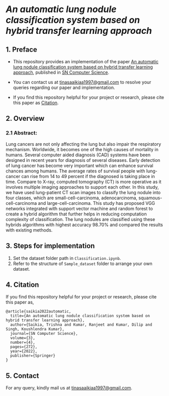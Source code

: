 # *An automatic lung nodule classification system based on hybrid transfer learning approach*
## 1. Preface
* This repository provides an implementation of the paper [An automatic lung nodule classification system based on hybrid transfer learning approach]([https://link.springer.com/article/10.1007/s11042-023-15575-8](https://link.springer.com/article/10.1007/s42979-022-01167-0)), published in [SN Computer Science]([https://www.springer.com/journal/11042](https://link.springer.com/journal/42979)).

* You can contact us at <tinasaaikiaa1997@gmail.com> to resolve your queries regarding our paper and implementation.

* If you find this repository helpful for your project or research, please cite this paper as [Citation](https://github.com/SnehaShukla937/MEDIS_ATTACK/tree/main#4-citation).

## 2. Overview
### 2.1  Abstract:
Lung cancers are not only affecting the lung but also impair the respiratory mechanism. Worldwide, it becomes one of the high causes of mortality in humans. Several computer aided diagnosis (CAD) systems have been designed in recent years for diagnosis of several diseases. Early detection of lung cancer has become very important which can enhance survival chances among humans. The average rates of survival people with lung-cancer can rise from 14 to 49 percent if the diagnosed is taking place in time. Compare to X-ray, computed tomography (CT) is more operative as it involves multiple imaging approaches to support each other. In this study, we have used lung-patient CT scan images to classify the lung nodule into four classes, which are small-cell-carcinoma, adenocarcinoma, squamous-cell-carcinoma and large-cell-carcinoma. This study has proposed VGG networks integrated with support vector machine and random forest to create a hybrid algorithm that further helps in reducing computation complexity of classification. The lung nodules are classified using these hybrids algorithms with highest accuracy 98.70% and compared the results with existing methods.

## 3. Steps for implementation
1. Set the dataset folder path in `Classification.ipynb`.
2. Refer to the structure of `Sample_dataset` folder to arrange your own dataset.

## 4. Citation
If you find this repository helpful for your project or research, please cite this paper as,
```
@article{saikia2022automatic,
  title={An automatic lung nodule classification system based on hybrid transfer learning approach},
  author={Saikia, Trishna and Kumar, Ranjeet and Kumar, Dilip and Singh, Koushlendra Kumar},
  journal={SN Computer Science},
  volume={3},
  number={4},
  pages={272},
  year={2022},
  publisher={Springer}
}       
```

## 5. Contact
For any query, kindly mail us at <tinasaaikiaa1997@gmail.com>.
